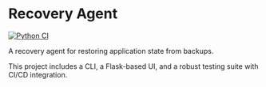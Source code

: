 # Recovery Agent

[![Python CI](https://github.com/John4-pixel2/recovery-agent/actions/workflows/ci.yml/badge.svg)](https://github.com/John4-pixel2/recovery-agent/actions)

A recovery agent for restoring application state from backups.

This project includes a CLI, a Flask-based UI, and a robust testing suite with CI/CD integration.